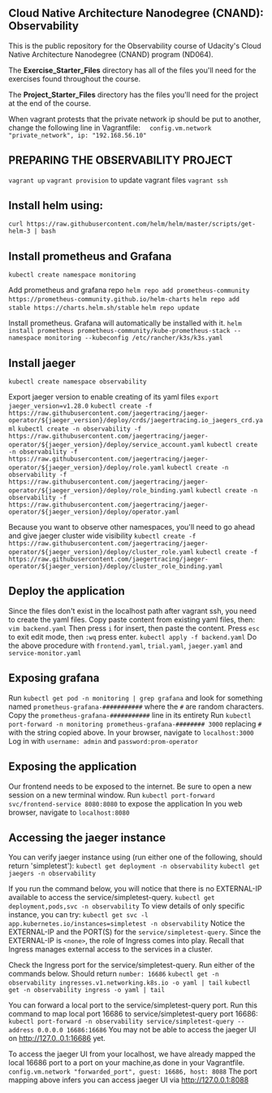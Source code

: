## Cloud Native Architecture Nanodegree (CNAND): Observability

This is the public repository for the Observability course of Udacity's Cloud Native Architecture Nanodegree (CNAND) program (ND064).

The  **Exercise_Starter_Files** directory has all of the files you'll need for the exercises found throughout the course.

The **Project_Starter_Files** directory has the files you'll need for the project at the end of the course.

When vagrant protests that the private network ip should be put to another, change the following
line in Vagrantfile: 
`  config.vm.network "private_network", ip: "192.168.56.10"`

## PREPARING THE OBSERVABILITY PROJECT
`vagrant up`
`vagrant provision` to update vagrant files
`vagrant ssh`
## Install helm using:
 `curl https://raw.githubusercontent.com/helm/helm/master/scripts/get-helm-3 | bash`

## Install prometheus and Grafana
`kubectl create namespace monitoring`

Add prometheus and grafana repo
`helm repo add prometheus-community https://prometheus-community.github.io/helm-charts`
`helm repo add stable https://charts.helm.sh/stable`
`helm repo update`

Install prometheus. Grafana will automatically be installed with it.
`helm install prometheus prometheus-community/kube-prometheus-stack --namespace monitoring --kubeconfig /etc/rancher/k3s/k3s.yaml`

## Install jaeger
`kubectl create namespace observability`

Export jaeger version to enable creating of its yaml files
`export jaeger_version=v1.28.0`
`kubectl create -f https://raw.githubusercontent.com/jaegertracing/jaeger-operator/${jaeger_version}/deploy/crds/jaegertracing.io_jaegers_crd.yaml`
`kubectl create -n observability -f https://raw.githubusercontent.com/jaegertracing/jaeger-operator/${jaeger_version}/deploy/service_account.yaml`
`kubectl create -n observability -f https://raw.githubusercontent.com/jaegertracing/jaeger-operator/${jaeger_version}/deploy/role.yaml`
`kubectl create -n observability -f https://raw.githubusercontent.com/jaegertracing/jaeger-operator/${jaeger_version}/deploy/role_binding.yaml`
`kubectl create -n observability -f https://raw.githubusercontent.com/jaegertracing/jaeger-operator/${jaeger_version}/deploy/operator.yaml`

Because you want to observe other namespaces, you'll need to go ahead and give jaeger
cluster wide visibility
`kubectl create -f https://raw.githubusercontent.com/jaegertracing/jaeger-operator/${jaeger_version}/deploy/cluster_role.yaml`
`kubectl create -f https://raw.githubusercontent.com/jaegertracing/jaeger-operator/${jaeger_version}/deploy/cluster_role_binding.yaml`

## Deploy the application
Since the files don't exist in the localhost path after vagrant ssh, you need to create the
yaml files. Copy paste content from existing yaml files, then:
`vim backend.yaml`
Then press `i` for insert, then paste the content. Press `esc` to exit edit mode, then `:wq` press enter.
`kubectl apply -f backend.yaml`
Do the above procedure with `frontend.yaml`, `trial.yaml`, `jaeger.yaml` and `service-monitor.yaml`

## Exposing grafana
Run `kubectl get pod -n monitoring | grep grafana` and look for something named
`prometheus-grafana-###########` where the `#` are random characters.
Copy the `prometheus-grafana-###########` line in its entirety
Run `kubectl port-forward -n monitoring prometheus-grafana-######## 3000` replacing `#` with 
the string copied above.
In your browser, navigate to `localhost:3000`
Log in with `username: admin` and `password:prom-operator`

## Exposing the application
Our frontend needs to be exposed to the internet. Be sure to open a new session on a new terminal window.
Run `kubectl port-forward svc/frontend-service 8080:8080` to expose the application
In you web browser, navigate to `localhost:8080`

## Accessing the jaeger instance
You can verify jaeger instance using (run either one of the following, should return 'simpletest'):
`kubectl get deployment -n observability`
`kubectl get jaegers -n observability`

If you run the command below, you will notice that there is no EXTERNAL-IP available to access
the service/simpletest-query.
`kubectl get deployment,pods,svc -n observability`
To view details of only specific instance, you can try:
`kubectl get svc -l app.kubernetes.io/instances=simpletest -n observability`
Notice the EXTERNAL-IP and the PORT(S) for the `service/simpletest-query`. Since the EXTERNAL-IP is `<none>`, the role of Ingress comes into play. Recall that Ingress manages external access to the services in a cluster.

Check the Ingress port for the service/simpletest-query. Run either of the commands below. Should
return `number: 16686`
`kubectl get -n observability ingresses.v1.networking.k8s.io -o yaml | tail`
`kubectl get -n observability ingress -o yaml | tail`

You can forward a local port to the service/simpletest-query port. Run this command to map local
port 16686 to service/simpletest-query port 16686:
`kubectl port-forward -n observability service/simpletest-query --address 0.0.0.0 16686:16686`
You may not be able to access the jaeger UI on http://127.0..0.1:16686 yet.

To access the jaeger UI from your localhost, we have already mapped the local 16686 port to a port on
your machine,as done in your Vagrantfile.
`config.vm.network "forwarded_port", guest: 16686, host: 8088`
The port mapping above infers you can access jaeger UI via http://127.0.0.1:8088